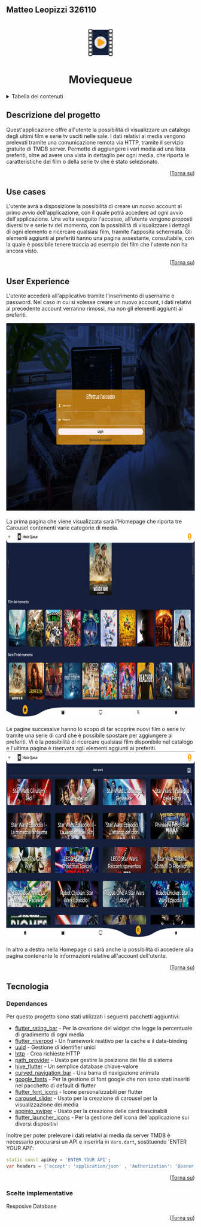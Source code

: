 <a name="readme-top"></a>

## Matteo Leopizzi 326110

<!-- LOGO DEL PROGETTO -->
<br />
<div align="center">
    <img src="https://github.com/Rigor64/flutter_moviequeue/blob/0e28451d4e5b83bded45a211276d6877fe4e65dc/moviequeue/images/appIcon.png" alt="Logo" width="80" height="80">

  <h1 align="center">Moviequeue</h1>
</div>

<!-- TABELLA DEI CONTENUTI -->
<details>
  <summary>Tabella dei contenuti</summary>
  <ol>
    <li>
      <a href="#descrizione-del-progetto">Descrizione del progetto</a>
    </li>
    <li>
      <a href="#use-cases">Use cases</a>
    </li>
    <li>
      <a href="#user-experience">User experience</a>
    </li>
    <li>
      <a href="#tecnologia">Tecnologia</a>
      <ul>
        <li><a href="#dependances">Dependances</a></li>
        <li><a href="#scelte-implementative">Scelte implementative</a></li>
      </ul>
    </li>
  </ol>
</details>

<!-- DESCRIZIONE DEL PROGETTO -->
## Descrizione del progetto

Quest'applicazione offre all'utente la possibilità di visualizzare un catalogo degli ultimi film e serie tv usciti nelle sale. I dati relativi ai media vengono prelevati tramite una comunicazione remota via HTTP, tramite il servizio gratuito di TMDB server. Permette di aggiungere i vari media ad una lista preferiti, oltre ad avere una vista in dettaglio per ogni media, che riporta le caratteristiche del film o della serie tv che è stato selezionato.

<p align="right">(<a href="#readme-top">Torna su</a>)</p>

<!-- USE CASES -->
## Use cases

L'utente avrà a disposizione la possibilità di creare un nuovo account al primo avvio dell'applicazione, con il quale potrà accedere ad ogni avvio dell'applicazione.
Una volta eseguito l'accesso, all'utente vengono proposti diversi tv e serie tv del momento, con la possibilità di visualizzare i dettagli di ogni elemento e ricercare qualsiasi film, tramite l'apposita schermata. 
Gli elementi aggiunti ai preferiti hanno una pagina assestante, consultabile, con la quale è possibile tenere traccia ad esempio dei film che l'utente non ha ancora visto.

<p align="right">(<a href="#readme-top">Torna su</a>)</p>

<!-- USER EXPERIENCE -->
## User Experience

L'utente accederà all'applicativo tramite l'inserimento di username e password. Nel caso in cui si volesse creare un nuovo account, i dati relativi al precedente account verranno rimossi, ma non gli elementi aggiunti ai preferiti.
<br />
<div align="center">
    <img src="https://github.com/Rigor64/flutter_moviequeue/blob/faf48250509a00ae7a89845d4b1cf0c6bf43838d/moviequeue/images/Screenshot%202024-01-29%20112951.png" alt="Screen1" width="900" height="500">
</div>
<br />
La prima pagina che viene visualizzata sarà l'Homepage che riporta tre Carousel contenenti varie categorie di media. 

<br />
<div align="center">
    <img src="https://github.com/Rigor64/flutter_moviequeue/blob/faf48250509a00ae7a89845d4b1cf0c6bf43838d/moviequeue/images/Screenshot%202024-01-29%20113036.png" alt="Screen1" width="900" height="500">
</div>
<br />
Le pagine successive hanno lo scopo di far scoprire nuovi film o serie tv tramite una serie di card che è possibile spostare per aggiungere ai preferiti. Vi è la possibilità di ricercare qualsiasi film disponibile nel catalogo e l'ultima pagina è riservata agli elementi aggiunti ai preferiti.
<br />
<div align="center">
    <img src="https://github.com/Rigor64/flutter_moviequeue/blob/faf48250509a00ae7a89845d4b1cf0c6bf43838d/moviequeue/images/Screenshot%202024-01-29%20113131.png" alt="Screen1" width="900" height="500">
</div>
<br />
In altro a destra nella Homepage ci sarà anche la possibilità di accedere alla pagina contenente le informazioni relative all'account dell'utente.

<p align="right">(<a href="#readme-top">Torna su</a>)</p>

<!-- TECNOLOGIA -->
## Tecnologia
<!-- DEPENDANCES -->
### Dependances

Per questo progetto sono stati utilizzati i seguenti pacchetti aggiuntivi:

* [flutter_rating_bar](https://pub.dev/packages/flutter_rating_bar) - Per la creazione del widget che legge la percentuale di gradimento di ogni media
* [flutter_riverpod](https://pub.dev/packages/flutter_riverpod) - Un framework reattivo per la cache e il data-binding
* [uuid](https://pub.dev/packages/uuid) - Gestione di identifier unici
* [http](https://pub.dev/packages/http) - Crea richieste HTTP
* [path_provider](https://pub.dev/packages/path_provider) - Usato per gestire la posizione dei file di sistema
* [hive_flutter](https://pub.dev/packages/hive_flutter) - Un semplice database chiave-valore
* [curved_navigation_bar](https://pub.dev/packages/curved_navigation_bar) - Una barra di navigazione animata 
* [google_fonts](https://pub.dev/packages/google_fonts) - Per la gestione di font google che non sono stati inseriti nel pacchetto di default di flutter
* [flutter_font_icons](https://pub.dev/packages/flutter_font_icons) - Icone personalizzabili per flutter
* [carousel_slider](https://pub.dev/packages/carousel_slider) - Usato per la creazione di carousel per la visualizzazione dei media
* [appinio_swiper](https://pub.dev/packages/appinio_swiper) - Usato per la creazione delle card trascinabili
* [flutter_launcher_icons](https://pub.dev/packages/flutter_launcher_icons) - Per la gestione dell'icona dell'applicazione sui diversi dispositivi

Inoltre per poter prelevare i dati relativi ai media da server TMDB è necessario procurarsi un API e inserirla in `Vars.dart`, sostituendo 'ENTER YOUR API':

```dart
static const apiKey = 'ENTER YOUR API';
var headers = {'accept': 'application/json' , 'Authorization': 'Bearer ENTER YOUR API' };
```

<p align="right">(<a href="#readme-top">Torna su</a>)</p>

<!-- SCELTE IMPLEMENTATIVE -->
### Scelte implementative

Resposive
Database



<p align="right">(<a href="#readme-top">Torna su</a>)</p>
